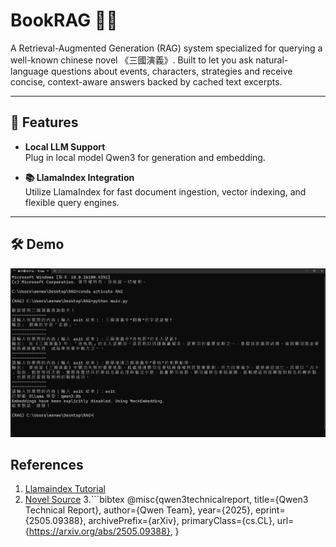 # BookRAG 📜🤖

A Retrieval-Augmented Generation (RAG) system specialized for querying a well-known chinese novel 《三國演義》. Built to let you ask natural-language questions about events, characters, strategies and receive concise, context-aware answers backed by cached text excerpts.

---

## 🚀 Features

- **Local LLM Support**  
  Plug in local model Qwen3 for generation and embedding.

- **📚 LlamaIndex Integration**  
  Utilize LlamaIndex for fast document ingestion, vector indexing, and flexible query engines.
---

## 🛠 Demo


![Demo](Demo.png)

## References

1. [Llamaindex Tutorial](https://docs.llamaindex.ai/en/stable/getting_started/starter_example_local/)
2. [Novel Source](https://www.haodoo.net/?M=book&P=84#gsc.tab=0)
3.```bibtex
@misc{qwen3technicalreport,
  title={Qwen3 Technical Report},
  author={Qwen Team},
  year={2025},
  eprint={2505.09388},
  archivePrefix={arXiv},
  primaryClass={cs.CL},
  url={https://arxiv.org/abs/2505.09388},
}


